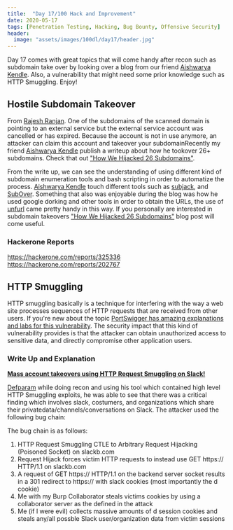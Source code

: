 ```yaml
---
title:  "Day 17/100 Hack and Improvement"
date: 2020-05-17
tags: [Penetration Testing, Hacking, Bug Bounty, Offensive Security]
header: 
  image: "assets/images/100dl/day17/header.jpg"
---
```


Day 17 comes with great topics that will come handy after recon such as subdomain take over by looking over a blog from our friend [Aishwarya Kendle](https://twitter.com/aish_kendle). Also, a vulnerability that might need some prior knowledge such as HTTP Smuggling. Enjoy!

## Hostile Subdomain Takeover

From [Rajesh Ranjan](https://twitter.com/eh_rajesh). One of the subdomains of the scanned domain is pointing to an external service but the external service account was cancelled or has expired. Because the account is not in use anymore, an attacker can claim this account and takeover your subdomainRecently my friend [Aishwarya Kendle](https://twitter.com/aish_kendle) publish a writeup about how he tookover 26+ subdomains. Check that out ["How We Hijacked 26 Subdomains"](https://medium.com/@aishwaryakendle/how-we-hijacked-26-subdomains-9c05c94c7049).

From the write up, we can see the understanding of using different kind of subdomain enumeration tools and bash scripting in order to automatize the process. [Aishwarya Kendle](https://twitter.com/aish_kendle) touch different tools such as [subjack](https://github.com/haccer/subjack), and [SubOver](https://github.com/Ice3man543/SubOver). Something that also was enjoyable during the blog was how he used google dorking and other tools in order to obtain the URLs, the use of [unfurl](https://github.com/tomnomnom/unfurl) came pretty handy in this way. If you personally are interested in subdomain takeovers ["How We Hijacked 26 Subdomains"](https://medium.com/@aishwaryakendle/how-we-hijacked-26-subdomains-9c05c94c7049) blog post will come useful. 

### Hackerone Reports
https://hackerone.com/reports/325336
https://hackerone.com/reports/202767


## HTTP Smuggling

HTTP smuggling basically is a technique for interfering with the way a web site processes sequences of HTTP requests that are received from other users. If you're new about the topic [PortSwigger has amazing explanations and labs for this vulnerability](https://portswigger.net/web-security/request-smuggling). The security impact that this kind of vulnerability provides is that the attacker can obtain unauthorized access to sensitive data, and directly compromise other application users.

### Write Up and Explanation

[**Mass account takeovers using HTTP Request Smuggling on Slack!**](https://hackerone.com/reports/737140)

[Defparam](https://twitter.com/defparam) while doing recon and using his tool which contained high level HTTP Smuggling exploits, he was able to see that there was a critical finding which involves slack, costumers, and organizations which share their  privatedata/channels/conversations on Slack. The attacker used the following bug chain:

The bug chain is as follows:
1) HTTP Request Smuggling CTLE to Arbitrary Request Hijacking (Poisoned Socket) on slackb.com
2) Request Hijack forces victim HTTP requests to instead use GET https://<URL> HTTP/1.1 on slackb.com
3) A request of GET https://<URL> HTTP/1.1 on the backend server socket results in a 301 redirect to https://<URL> with slack cookies (most importantly the d cookie)
4) Me with my Burp Collaborator steals victims cookies by using a collaborator server as the defined <URL> in the attack
5) Me (if I were evil) collects massive amounts of d session cookies and steals any/all possble Slack user/organization data from victim sessions


